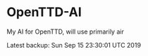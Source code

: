 # OpenTTD-AI
My AI for OpenTTD, will use primarily air

Latest backup: Sun Sep 15 23:30:01 UTC 2019
